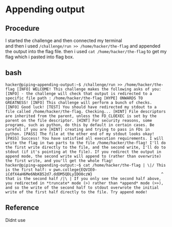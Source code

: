 # Appending output

## Procedure
I started the challenge and then connected my terminal<br>
and then i used `/challenge/run >> /home/hacker/the-flag` and appended the output
into the flag file. then i used `cat /home/hacker/the-flag` to get my flag
which i pasted into flag box.

## bash
`hacker@piping~appending-output:~$ /challenge/run >> /home/hacker/the-flag
[INFO] WELCOME! This challenge makes the following asks of you:
[INFO] - the challenge will check that output is redirected to a specific file path : /home/hacker/the-flag
[HYPE] ONWARDS TO GREATNESS!
[INFO] This challenge will perform a bunch of checks.
[INFO] Good luck!
[TEST] You should have redirected my stdout to a file called /home/hacker/the-flag. Checking...
[HINT] File descriptors are inherited from the parent, unless the FD_CLOEXEC is set by the parent on the file descriptor.
[HINT] For security reasons, some programs, such as python, do this by default in certain cases. Be careful if you are
[HINT] creating and trying to pass in FDs in python.
[PASS] The file at the other end of my stdout looks okay!
[PASS] Success! You have satisfied all execution requirements.
I will write the flag in two parts to the file /home/hacker/the-flag! I'll do
the first write directly to the file, and the second write, I'll do to stdout
(if it's pointing at the file). If you redirect the output in append mode, the
second write will append to (rather than overwrite) the first write, and you'll
get the whole flag!
hacker@piping~appending-output:~$ cat /home/hacker/the-flag
 |
\|/ This is the first half:
 v
pwn.college{EQVIE0-iCdfX4aH6Me6NbKB52d7.ddDM5QDLyIDO0czW}                              ^
     that is the second half /|\
                              |
If you only see the second half above, you redirected in *truncate* mode (>)
rather than *append* mode (>>), and so the write of the second half to stdout
overwrote the initial write of the first half directly to the file. Try append
mode!`

## Reference
Didnt use
